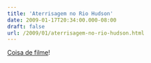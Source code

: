 ```yaml
---
title: 'Aterrisagem no Rio Hudson'
date: 2009-01-17T20:34:00.000-08:00
draft: false
url: /2009/01/aterrisagem-no-rio-hudson.html
---
```


[Coisa de filme](http://news.bbc.co.uk/2/hi/americas/7835918.stm)!